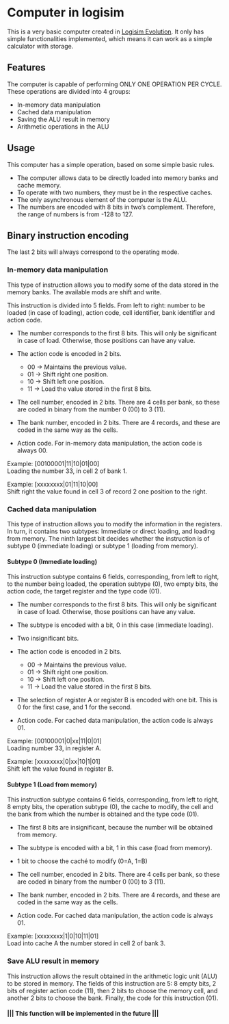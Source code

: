
# Computer in logisim

This is a very basic computer created in [Logisim Evolution](https://github.com/logisim-evolution/logisim-evolution). It only has simple functionalities implemented, which means it can work as a simple calculator with storage.




## Features

The computer is capable of performing ONLY ONE OPERATION PER CYCLE. These operations are divided into 4 groups:

- In-memory data manipulation
- Cached data manipulation
- Saving the ALU result in memory
- Arithmetic operations in the ALU




## Usage

This computer has a simple operation, based on some simple basic rules. 
- The computer allows data to be directly loaded into memory banks and cache memory.
- To operate with two numbers, they must be in the respective caches.
- The only asynchronous element of the computer is the ALU.
- The numbers are encoded with 8 bits in two’s complement. Therefore, the range of numbers is from -128 to 127.




## Binary instruction encoding

The last 2 bits will always correspond to the operating mode.



### In-memory data manipulation

This type of instruction allows you to modify some of the data stored in the memory banks. The available mods are shift and write.

This instruction is divided into 5 fields. From left to right: number to be loaded (in case of loading), action code, cell identifier, bank identifier and action code.

- The number corresponds to the first 8 bits. This will only be significant in case of load. Otherwise, those positions can have any value.

- The action code is encoded in 2 bits.
    - 00 -> Maintains the previous value.
    - 01 -> Shift right one position.
    - 10 -> Shift left one position.
    - 11 -> Load the value stored in the first 8 bits.

- The cell number, encoded in 2 bits. There are 4 cells per bank, so these are coded in binary from the number 0 (00) to 3 (11).

- The bank number, encoded in 2 bits. There are 4 records, and these are coded in the same way as the cells.

- Action code. For in-memory data manipulation, the action code is always 00.

Example: 
[00100001|11|10|01|00]<br>
Loading the number 33, in cell 2 of bank 1.

Example: 
[xxxxxxxx|01|11|10|00]<br>
Shift right the value found in cell 3 of record 2 one position to the right.


### Cached data manipulation

This type of instruction allows you to modify the information in the registers. In turn, it contains two subtypes: Immediate or direct loading, and loading from memory. The ninth largest bit decides whether the instruction is of subtype 0 (immediate loading) or subtype 1 (loading from memory).


#### Subtype 0 (Immediate loading)

This instruction subtype contains 6 fields, corresponding, from left to right, to the number being loaded, the operation subtype (0), two empty bits, the action code, the target register and the type code (01).

- The number corresponds to the first 8 bits. This will only be significant in case of load. Otherwise, those positions can have any value.

- The subtype is encoded with a bit, 0 in this case (immediate loading).

- Two insignificant bits.

- The action code is encoded in 2 bits.
    - 00 -> Maintains the previous value.
    - 01 -> Shift right one position.
    - 10 -> Shift left one position.
    - 11 -> Load the value stored in the first 8 bits.

- The selection of register A or register B is encoded with one bit. This is 0 for the first case, and 1 for the second.

- Action code. For cached data manipulation, the action code is always 01.

Example:
[00100001|0|xx|11|0|01]<br>
Loading number 33, in register A.

Example: 
[xxxxxxxx|0|xx|10|1|01]<br>
Shift left the value found in register B.


#### Subtype 1 (Load from memory)

This instruction subtype contains 6 fields, corresponding, from left to right, 8 empty bits, the operation subtype (0), the cache to modify, the cell and the bank from which the number is obtained and the type code (01).

- The first 8 bits are insignificant, because the number will be obtained from memory.

- The subtype is encoded with a bit, 1 in this case (load from memory).

- 1 bit to choose the caché to modify (0=A, 1=B)

- The cell number, encoded in 2 bits. There are 4 cells per bank, so these are coded in binary from the number 0 (00) to 3 (11).

- The bank number, encoded in 2 bits. There are 4 records, and these are coded in the same way as the cells.

- Action code. For cached data manipulation, the action code is always 01.

Example:
[xxxxxxxx|1|0|10|11|01]<br>
Load into cache A the number stored in cell 2 of bank 3.


### Save ALU result in memory

This instruction allows the result obtained in the arithmetic logic unit (ALU) to be stored in memory. The fields of this instruction are 5: 8 empty bits, 2 bits of register action code (11), then 2 bits to choose the memory cell, and another 2 bits to choose the bank. Finally, the code for this instruction (01).

#### ||| This function will be implemented in the future |||